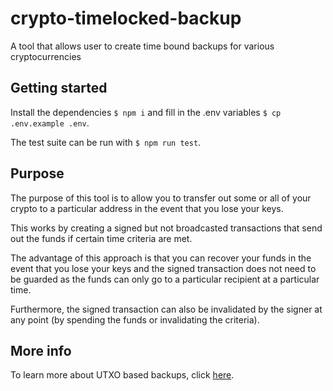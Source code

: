 # crypto-timelocked-backup
A tool that allows user to create time bound backups for various cryptocurrencies

## Getting started
Install the dependencies `$ npm i` and fill in the .env variables `$ cp .env.example .env`. 

The test suite can be run with `$ npm run test`. 

## Purpose
The purpose of this tool is to allow you to transfer out some or all of your crypto to a particular address in the event that you lose your keys.

This works by creating a signed but not broadcasted transactions that send out the funds if certain time criteria are met. 

The advantage of this approach is that you can recover your funds in the event that you lose your keys and the signed transaction does not need to be guarded as the funds can only go to a particular recipient at a particular time. 

Furthermore, the signed transaction can also be invalidated by the signer at any point (by spending the funds or invalidating the criteria).

## More info
To learn more about UTXO based backups, click [here](https://james-sangalli.medium.com/utxo-based-backups-an-idea-for-bitcoin-cold-storage-21f620c35981). 
